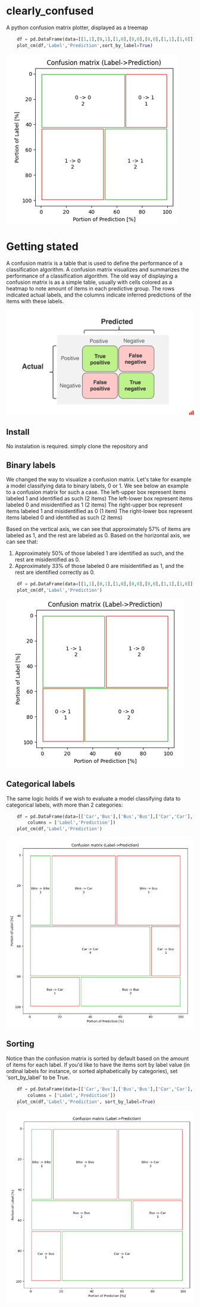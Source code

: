 # clearly_confused
A python confusion matrix plotter, displayed as a treemap

```python
    df = pd.DataFrame(data=[[1,1],[0,1],[1,0],[0,0],[0,0],[1,1],[1,0]], columns = ['Label','Prediction'])
    plot_cm(df,'Label','Prediction',sort_by_label=True)
```

![binary label, sorted alphabetically](https://github.com/shemla/clearly_confused/blob/main/assets/binary_label_sorted_by_label.PNG?raw=true)

# Getting stated
A confusion matrix is a table that is used to define the performance of a classification algorithm. A confusion matrix visualizes and summarizes the performance of a classification algorithm.
The old way of displaying a confusion matrix is as a simple table, usually with cells colored as a heatmap to note amount of items in each predictive group. The rows indicated actual labels, and the columns indicate inferred predictions of the items with these labels.

![confusion matrix](https://github.com/shemla/clearly_confused/blob/main/assets/cm_old.PNG?raw=true)

## Install
No instalation is required. simply clone the repository and 
## Binary labels
We changed the way to visualize a confusion matrix.
Let's take for example a model classifying data to binary labels, 0 or 1. We see below an example to a confusion matrix for such a case.
The left-upper box represent items labeled 1 and identified as such (2 items)
The left-lower box represent items labeled 0 and misidentified as 1 (2 items)
The right-upper box represent items labeled 1 and misidentified as 0 (1 item)
The right-lower box represent items labeled 0 and identified as such (2 items)

Based on the vertical axis, we can see that approximately 57% of items are labeled as 1, and the rest are labeled as 0.
Based on the horizontal axis, we can see that: 
1. Approximately 50% of those labeled 1 are identified as such, and the rest are misidentified as 0.
2. Approximately 33% of those labeled 0 are misidentified as 1, and the rest are identified correctly as 0.

```python
    df = pd.DataFrame(data=[[1,1],[0,1],[1,0],[0,0],[0,0],[1,1],[1,0]], columns = ['Label','Prediction'])
    plot_cm(df,'Label','Prediction')
```

![binary_label](https://github.com/shemla/clearly_confused/blob/main/assets/binary_label.PNG?raw=true)

## Categorical labels
The same logic holds if we wish to evaluate a model classifying data to categorical labels, with more than 2 categories:

```python
    df = pd.DataFrame(data=[['Car','Bus'],['Bus','Bus'],['Car','Car'],['Bus','Bus'],['Car','Car'],['Bike','Car'],['Bike','Bus'],['Car','Car'],['Bike','Car'],['Bike','Bus'],['Car','Car'],['Bike','Car'],['Bike','Bus'],['Bike','Bike'],['Bus','Car']],
        columns = ['Label','Prediction'])
    plot_cm(df,'Label','Prediction')
```

![categorical_label](https://github.com/shemla/clearly_confused/blob/main/assets/categorical_label.PNG?raw=true)

## Sorting
Notice than the confusion matrix is sorted by default based on the amount of items for each label. 
If you'd like to have the items sort by label value (in ordinal labels for instance, or sorted alphabetically by categories), set 'sort_by_label' to be True.

```python
    df = pd.DataFrame(data=[['Car','Bus'],['Bus','Bus'],['Car','Car'],['Bus','Bus'],['Car','Car'],['Bike','Car'],['Bike','Bus'],['Car','Car'],['Bike','Car'],['Bike','Bus'],['Car','Car'],['Bike','Car'],['Bike','Bus'],['Bike','Bike'],['Bus','Car']],
        columns = ['Label','Prediction'])
    plot_cm(df,'Label','Prediction', sort_by_label=True)
```

![categorical_label sorted alphabetically](https://github.com/shemla/clearly_confused/blob/main/assets/categorical_label_sorted_by_label.PNG?raw=true)


